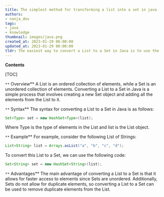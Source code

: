 ```yaml
---
title: The simplest method for transforming a list into a set in java
authors:
- nanja_dev
tags:
- java
- knowledge
thumbnail: images/java.png
created_at: 2023-01-29 00:00:00
updated_at: 2023-01-29 00:00:00
tldr: The easiest way to convert a List to a Set in Java is to use the Set constructor with the List as an argument.
---
```


**Contents**

[TOC]

`**` Overview**
A List is an ordered collection of elements, while a Set is an unordered collection of elements. Converting a List to a Set in Java is a simple process that involves creating a new Set object and adding all the elements from the List to it.

`**` Syntax**
The syntax for converting a List to a Set in Java is as follows:

```java
Set<Type> set = new HashSet<Type>(list);
```

Where Type is the type of elements in the List and list is the List object.

`**` Example**
For example, consider the following List of Strings:

```java
List<String> list = Arrays.asList("a", "b", "c", "d");
```

To convert this List to a Set, we can use the following code:

```java
Set<String> set = new HashSet<String>(list);
```

`**` Advantages**
The main advantage of converting a List to a Set is that it allows for faster access to elements since Sets are unordered. Additionally, Sets do not allow for duplicate elements, so converting a List to a Set can be used to remove duplicate elements from the List.
